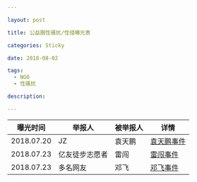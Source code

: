 ```yaml
---

layout: post

title: 公益圈性骚扰/性侵曝光表

categories: Sticky

date: 2018-08-02

tags:
  - NGO
  - 性骚扰

description:

---
```


曝光时间|举报人|被举报人|详情
---|---|---|---
2018.07.20|JZ|袁天鹏|[袁天鹏事件](https://ngometoo.github.io/YuanTianpeng/)
2018.07.23|亿友徒步志愿者|雷闯|[雷闯事件](https://ngometoo.github.io/Lei-Chuang/)
2018.07.23|多名网友|邓飞|[邓飞事件](https://ngometoo.github.io/Deng-Fei/)
